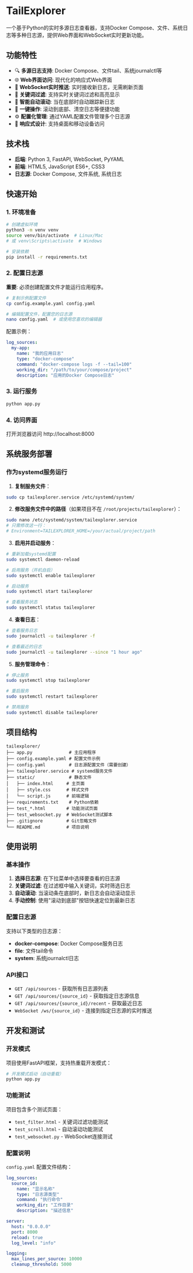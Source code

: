 # TailExplorer

一个基于Python的实时多源日志查看器，支持Docker Compose、文件、系统日志等多种日志源，提供Web界面和WebSocket实时更新功能。

## 功能特性

- 🔍 **多源日志支持**: Docker Compose、文件tail、系统journalctl等
- 🌐 **Web界面访问**: 现代化的响应式Web界面
- 🔌 **WebSocket实时推送**: 实时接收新日志，无需刷新页面
- 🔎 **关键词过滤**: 支持实时关键词过滤和高亮显示
- 📜 **智能自动滚动**: 当在底部时自动跟踪新日志
- 🎯 **一键操作**: 滚动到底部、清空日志等便捷功能
- ⚙️ **配置化管理**: 通过YAML配置文件管理多个日志源
- 📱 **响应式设计**: 支持桌面和移动设备访问

## 技术栈

- **后端**: Python 3, FastAPI, WebSocket, PyYAML
- **前端**: HTML5, JavaScript ES6+, CSS3
- **日志源**: Docker Compose, 文件系统, 系统日志

## 快速开始

### 1. 环境准备

```bash
# 创建虚拟环境
python3 -m venv venv
source venv/bin/activate  # Linux/Mac
# 或 venv\Scripts\activate  # Windows

# 安装依赖
pip install -r requirements.txt
```

### 2. 配置日志源

**重要**: 必须创建配置文件才能运行应用程序。

```bash
# 复制示例配置文件
cp config.example.yaml config.yaml

# 编辑配置文件，配置您的日志源
nano config.yaml  # 或使用您喜欢的编辑器
```

配置示例：
```yaml
log_sources:
  my-app:
    name: "我的应用日志"
    type: "docker-compose"
    command: "docker-compose logs -f --tail=100"
    working_dir: "/path/to/your/compose/project"
    description: "应用的Docker Compose日志"
```

### 3. 运行服务

```bash
python app.py
```

### 4. 访问界面

打开浏览器访问 http://localhost:8000

## 系统服务部署

### 作为systemd服务运行

1. **复制服务文件**：
```bash
sudo cp tailexplorer.service /etc/systemd/system/
```

2. **修改服务文件中的路径**（如果项目不在 `/root/projects/tailexplorer`）：
```bash
sudo nano /etc/systemd/system/tailexplorer.service
# 只需修改这一行：
# Environment=TAILEXPLORER_HOME=/your/actual/project/path
```

3. **启用并启动服务**：
```bash
# 重新加载systemd配置
sudo systemctl daemon-reload

# 启用服务（开机自启）
sudo systemctl enable tailexplorer

# 启动服务
sudo systemctl start tailexplorer

# 查看服务状态
sudo systemctl status tailexplorer
```

4. **查看日志**：
```bash
# 查看服务日志
sudo journalctl -u tailexplorer -f

# 查看最近的日志
sudo journalctl -u tailexplorer --since "1 hour ago"
```

5. **服务管理命令**：
```bash
# 停止服务
sudo systemctl stop tailexplorer

# 重启服务
sudo systemctl restart tailexplorer

# 禁用服务
sudo systemctl disable tailexplorer
```

## 项目结构

```
tailexplorer/
├── app.py              # 主应用程序
├── config.example.yaml # 配置文件示例
├── config.yaml         # 日志源配置文件（需要创建）
├── tailexplorer.service # systemd服务文件
├── static/             # 静态文件
│   ├── index.html     # 主页面
│   ├── style.css      # 样式文件
│   └── script.js      # 前端逻辑
├── requirements.txt    # Python依赖
├── test_*.html        # 功能测试页面
├── test_websocket.py  # WebSocket测试脚本
├── .gitignore         # Git忽略文件
└── README.md          # 项目说明
```

## 使用说明

### 基本操作

1. **选择日志源**: 在下拉菜单中选择要查看的日志源
2. **关键词过滤**: 在过滤框中输入关键词，实时筛选日志
3. **自动滚动**: 当滚动条在底部时，新日志会自动滚动显示
4. **手动控制**: 使用"滚动到底部"按钮快速定位到最新日志

### 配置日志源

支持以下类型的日志源：

- **docker-compose**: Docker Compose服务日志
- **file**: 文件tail命令
- **system**: 系统journalctl日志

### API接口

- `GET /api/sources` - 获取所有日志源列表
- `GET /api/sources/{source_id}` - 获取指定日志源信息
- `GET /api/sources/{source_id}/recent` - 获取最近日志
- `WebSocket /ws/{source_id}` - 连接到指定日志源的实时推送

## 开发和测试

### 开发模式

项目使用FastAPI框架，支持热重载开发模式：

```bash
# 开发模式启动（自动重载）
python app.py
```

### 功能测试

项目包含多个测试页面：

- `test_filter.html` - 关键词过滤功能测试
- `test_scroll.html` - 自动滚动功能测试
- `test_websocket.py` - WebSocket连接测试

### 配置说明

`config.yaml` 配置文件结构：

```yaml
log_sources:
  source_id:
    name: "显示名称"
    type: "日志源类型"
    command: "执行命令"
    working_dir: "工作目录"
    description: "描述信息"

server:
  host: "0.0.0.0"
  port: 8000
  reload: true
  log_level: "info"

logging:
  max_lines_per_source: 10000
  cleanup_threshold: 5000
```
